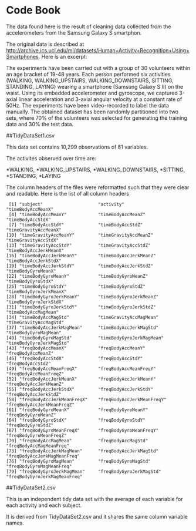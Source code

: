 Code Book
================

The data found here is the result of cleaning  data collected from the accelerometers from the Samsung Galaxy S smartphon.

The original data is described at http://archive.ics.uci.edu/ml/datasets/Human+Activity+Recognition+Using+Smartphones. Here is an excerpt:

The experiments have been carried out with a group of 30 volunteers within an age 
bracket of 19-48 years. Each person performed six activities 
(WALKING, WALKING_UPSTAIRS, WALKING_DOWNSTAIRS, SITTING, STANDING, LAYING) 
wearing a smartphone (Samsung Galaxy S II) on the waist. Using its embedded 
accelerometer and gyroscope, we captured 3-axial linear acceleration and 3-axial 
angular velocity at a constant rate of 50Hz. The experiments have been video-recorded to label the data manually.
The obtained dataset has been randomly partitioned into two sets, where 70% of the volunteers was selected
for generating the training data and 30% the test data. 

##TidyDataSet1.csv

This data set contains 10,299 observations of 81 variables.

The activites observed over time are:

*WALKING, 
*WALKING_UPSTAIRS, 
*WALKING_DOWNSTAIRS, 
*SITTING, 
*STANDING, 
*LAYING

The column headers of the files were reformatted such that they were clear and readable. Here is the list of all column headers

```
 [1] "subject"                     "activity"                    "timeBodyAccMeanX"           
 [4] "timeBodyAccMeanY"            "timeBodyAccMeanZ"            "timeBodyAccStdX"            
 [7] "timeBodyAccStdY"             "timeBodyAccStdZ"             "timeGravityAccMeanX"        
[10] "timeGravityAccMeanY"         "timeGravityAccMeanZ"         "timeGravityAccStdX"         
[13] "timeGravityAccStdY"          "timeGravityAccStdZ"          "timeBodyAccJerkMeanX"       
[16] "timeBodyAccJerkMeanY"        "timeBodyAccJerkMeanZ"        "timeBodyAccJerkStdX"        
[19] "timeBodyAccJerkStdY"         "timeBodyAccJerkStdZ"         "timeBodyGyroMeanX"          
[22] "timeBodyGyroMeanY"           "timeBodyGyroMeanZ"           "timeBodyGyroStdX"           
[25] "timeBodyGyroStdY"            "timeBodyGyroStdZ"            "timeBodyGyroJerkMeanX"      
[28] "timeBodyGyroJerkMeanY"       "timeBodyGyroJerkMeanZ"       "timeBodyGyroJerkStdX"       
[31] "timeBodyGyroJerkStdY"        "timeBodyGyroJerkStdZ"        "timeBodyAccMagMean"         
[34] "timeBodyAccMagStd"           "timeGravityAccMagMean"       "timeGravityAccMagStd"       
[37] "timeBodyAccJerkMagMean"      "timeBodyAccJerkMagStd"       "timeBodyGyroMagMean"        
[40] "timeBodyGyroMagStd"          "timeBodyGyroJerkMagMean"     "timeBodyGyroJerkMagStd"     
[43] "freqBodyAccMeanX"            "freqBodyAccMeanY"            "freqBodyAccMeanZ"           
[46] "freqBodyAccStdX"             "freqBodyAccStdY"             "freqBodyAccStdZ"            
[49] "freqBodyAccMeanFreqX"        "freqBodyAccMeanFreqY"        "freqBodyAccMeanFreqZ"       
[52] "freqBodyAccJerkMeanX"        "freqBodyAccJerkMeanY"        "freqBodyAccJerkMeanZ"       
[55] "freqBodyAccJerkStdX"         "freqBodyAccJerkStdY"         "freqBodyAccJerkStdZ"        
[58] "freqBodyAccJerkMeanFreqX"    "freqBodyAccJerkMeanFreqY"    "freqBodyAccJerkMeanFreqZ"   
[61] "freqBodyGyroMeanX"           "freqBodyGyroMeanY"           "freqBodyGyroMeanZ"          
[64] "freqBodyGyroStdX"            "freqBodyGyroStdY"            "freqBodyGyroStdZ"           
[67] "freqBodyGyroMeanFreqX"       "freqBodyGyroMeanFreqY"       "freqBodyGyroMeanFreqZ"      
[70] "freqBodyAccMagMean"          "freqBodyAccMagStd"           "freqBodyAccMagMeanFreq"     
[73] "freqBodyAccJerkMagMean"      "freqBodyAccJerkMagStd"       "freqBodyAccJerkMagMeanFreq" 
[76] "freqBodyGyroMagMean"         "freqBodyGyroMagStd"          "freqBodyGyroMagMeanFreq"    
[79] "freqBodyGyroJerkMagMean"     "freqBodyGyroJerkMagStd"      "freqBodyGyroJerkMagMeanFreq"
```
##TidyDataSet2.csv

This is an independent tidy data set with the average of each variable for each activity and each subject.

It is derived from TidyDataSet2.csv and it shares the same column variable names.
